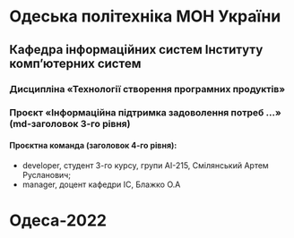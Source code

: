 # Одеська політехніка МОН України
## Кафедра інформаційних систем Інституту комп’ютерних систем
### Дисципліна «Технології створення програмних продуктів»
### Проєкт «Інформаційна підтримка задоволення потреб ...» (md-заголовок 3-го рівня)
#### Проєктна команда (заголовок 4-го рівня):
- developer, студент 3-го курсу, групи АІ-215, Смілянський Артем Русланович; 
- manager, доцент кафедри ІС, Блажко О.А
# Одеса-2022
